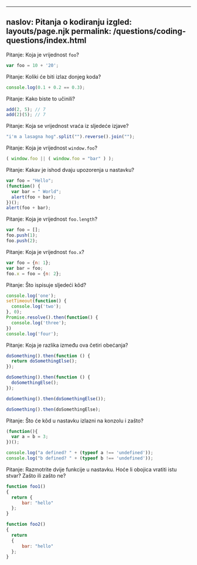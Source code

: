 ***

## naslov: Pitanja o kodiranju&#xA;izgled: layouts/page.njk&#xA;permalink: /questions/coding-questions/index.html

Pitanje: Koja je vrijednost `foo`?

```javascript
var foo = 10 + '20';
```

Pitanje: Koliki će biti izlaz donjeg koda?

```javascript
console.log(0.1 + 0.2 == 0.3);
```

Pitanje: Kako biste to učinili?

```javascript
add(2, 5); // 7
add(2)(5); // 7
```

Pitanje: Koja se vrijednost vraća iz sljedeće izjave?

```javascript
"i'm a lasagna hog".split("").reverse().join("");
```

Pitanje: Koja je vrijednost `window.foo`?

```javascript
( window.foo || ( window.foo = "bar" ) );
```

Pitanje: Kakav je ishod dvaju upozorenja u nastavku?

```javascript
var foo = "Hello";
(function() {
  var bar = " World";
  alert(foo + bar);
})();
alert(foo + bar);
```

Pitanje: Koja je vrijednost `foo.length`?

```javascript
var foo = [];
foo.push(1);
foo.push(2);
```

Pitanje: Koja je vrijednost `foo.x`?

```javascript
var foo = {n: 1};
var bar = foo;
foo.x = foo = {n: 2};
```

Pitanje: Što ispisuje sljedeći kôd?

```javascript
console.log('one');
setTimeout(function() {
  console.log('two');
}, 0);
Promise.resolve().then(function() {
  console.log('three');
})
console.log('four');
```

Pitanje: Koja je razlika između ova četiri obećanja?

```javascript
doSomething().then(function () {
  return doSomethingElse();
});

doSomething().then(function () {
  doSomethingElse();
});

doSomething().then(doSomethingElse());

doSomething().then(doSomethingElse);
```

Pitanje: Što će kôd u nastavku izlazni na konzolu i zašto?

```javascript
(function(){
  var a = b = 3;
})();

console.log("a defined? " + (typeof a !== 'undefined'));
console.log("b defined? " + (typeof b !== 'undefined'));
```

Pitanje: Razmotrite dvije funkcije u nastavku. Hoće li obojica vratiti istu stvar? Zašto ili zašto ne?

```javascript
function foo1()
{
  return {
      bar: "hello"
  };
}

function foo2()
{
  return
  {
      bar: "hello"
  };
}
```
